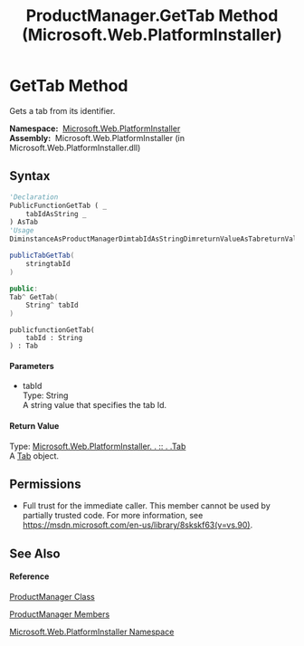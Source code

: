 ﻿---
title: ProductManager.GetTab Method  (Microsoft.Web.PlatformInstaller)
TOCTitle: GetTab Method
ms:assetid: M:Microsoft.Web.PlatformInstaller.ProductManager.GetTab(System.String)
ms:mtpsurl: https://msdn.microsoft.com/en-us/library/microsoft.web.platforminstaller.productmanager.gettab(v=VS.90)
ms:contentKeyID: 46408529
ms.date: 05/02/2012
mtps_version: v=VS.90
f1_keywords:
- Microsoft.Web.PlatformInstaller.ProductManager.GetTab
dev_langs:
- CSharp
- JScript
- VB
- c++
api_location:
- Microsoft.Web.PlatformInstaller.dll
api_name:
- Microsoft.Web.PlatformInstaller.ProductManager.GetTab
api_type:
- Managed
topic_type:
- apiref
- kbSyntax
product_family_name: VS
ROBOTS: INDEX,FOLLOW
---

# GetTab Method

Gets a tab from its identifier.

**Namespace:**  [Microsoft.Web.PlatformInstaller](microsoft-web-platforminstaller-namespace.md)  
**Assembly:**  Microsoft.Web.PlatformInstaller (in Microsoft.Web.PlatformInstaller.dll)

## Syntax

``` vb
'Declaration
PublicFunctionGetTab ( _
    tabIdAsString _
) AsTab
'Usage
DiminstanceAsProductManagerDimtabIdAsStringDimreturnValueAsTabreturnValue = instance.GetTab(tabId)
```

``` csharp
publicTabGetTab(
    stringtabId
)
```

``` c++
public:
Tab^ GetTab(
    String^ tabId
)
```

``` jscript
publicfunctionGetTab(
    tabId : String
) : Tab
```

#### Parameters

  - tabId  
    Type: String  
    A string value that specifies the tab Id.  

#### Return Value

Type: [Microsoft.Web.PlatformInstaller. . :: . .Tab](tab-class-microsoft-web-platforminstaller.md)  
A [Tab](tab-class-microsoft-web-platforminstaller.md) object.  

## Permissions

  - Full trust for the immediate caller. This member cannot be used by partially trusted code. For more information, see <https://msdn.microsoft.com/en-us/library/8skskf63(v=vs.90)>.

## See Also

#### Reference

[ProductManager Class](productmanager-class-microsoft-web-platforminstaller.md)

[ProductManager Members](productmanager-members-microsoft-web-platforminstaller.md)

[Microsoft.Web.PlatformInstaller Namespace](microsoft-web-platforminstaller-namespace.md)

